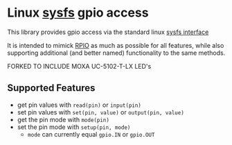 # Linux [sysfs](https://www.kernel.org/doc/Documentation/gpio/sysfs.txt) gpio access

This library provides gpio access via the standard linux [sysfs interface](https://www.kernel.org/doc/Documentation/gpio/sysfs.txt)

It is intended to mimick [RPIO](http://pythonhosted.org/RPIO/) as much as possible 
for all features, while also supporting additional (and better named) functionality 
to the same methods.

FORKED TO INCLUDE MOXA UC-5102-T-LX LED's

## Supported Features
- get pin values with `read(pin)` or `input(pin)`
- set pin values with `set(pin, value)` or `output(pin, value)`
- get the pin mode with `mode(pin)`
- set the pin mode with `setup(pin, mode)`
    - `mode` can currently equal `gpio.IN` or `gpio.OUT`
